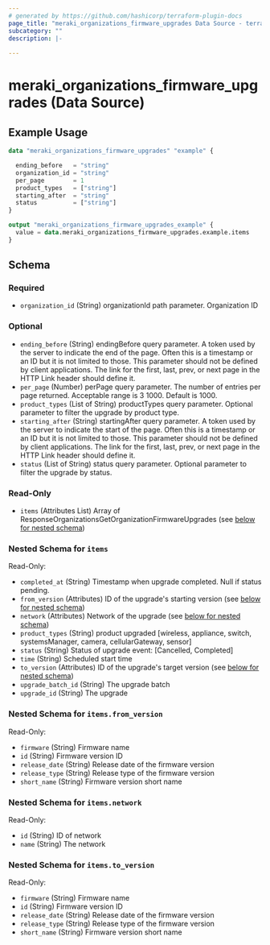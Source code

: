 ```yaml
---
# generated by https://github.com/hashicorp/terraform-plugin-docs
page_title: "meraki_organizations_firmware_upgrades Data Source - terraform-provider-meraki"
subcategory: ""
description: |-
  
---
```


# meraki_organizations_firmware_upgrades (Data Source)



## Example Usage

```terraform
data "meraki_organizations_firmware_upgrades" "example" {

  ending_before   = "string"
  organization_id = "string"
  per_page        = 1
  product_types   = ["string"]
  starting_after  = "string"
  status          = ["string"]
}

output "meraki_organizations_firmware_upgrades_example" {
  value = data.meraki_organizations_firmware_upgrades.example.items
}
```

<!-- schema generated by tfplugindocs -->
## Schema

### Required

- `organization_id` (String) organizationId path parameter. Organization ID

### Optional

- `ending_before` (String) endingBefore query parameter. A token used by the server to indicate the end of the page. Often this is a timestamp or an ID but it is not limited to those. This parameter should not be defined by client applications. The link for the first, last, prev, or next page in the HTTP Link header should define it.
- `per_page` (Number) perPage query parameter. The number of entries per page returned. Acceptable range is 3 1000. Default is 1000.
- `product_types` (List of String) productTypes query parameter. Optional parameter to filter the upgrade by product type.
- `starting_after` (String) startingAfter query parameter. A token used by the server to indicate the start of the page. Often this is a timestamp or an ID but it is not limited to those. This parameter should not be defined by client applications. The link for the first, last, prev, or next page in the HTTP Link header should define it.
- `status` (List of String) status query parameter. Optional parameter to filter the upgrade by status.

### Read-Only

- `items` (Attributes List) Array of ResponseOrganizationsGetOrganizationFirmwareUpgrades (see [below for nested schema](#nestedatt--items))

<a id="nestedatt--items"></a>
### Nested Schema for `items`

Read-Only:

- `completed_at` (String) Timestamp when upgrade completed. Null if status pending.
- `from_version` (Attributes) ID of the upgrade's starting version (see [below for nested schema](#nestedatt--items--from_version))
- `network` (Attributes) Network of the upgrade (see [below for nested schema](#nestedatt--items--network))
- `product_types` (String) product upgraded [wireless, appliance, switch, systemsManager, camera, cellularGateway, sensor]
- `status` (String) Status of upgrade event: [Cancelled, Completed]
- `time` (String) Scheduled start time
- `to_version` (Attributes) ID of the upgrade's target version (see [below for nested schema](#nestedatt--items--to_version))
- `upgrade_batch_id` (String) The upgrade batch
- `upgrade_id` (String) The upgrade

<a id="nestedatt--items--from_version"></a>
### Nested Schema for `items.from_version`

Read-Only:

- `firmware` (String) Firmware name
- `id` (String) Firmware version ID
- `release_date` (String) Release date of the firmware version
- `release_type` (String) Release type of the firmware version
- `short_name` (String) Firmware version short name


<a id="nestedatt--items--network"></a>
### Nested Schema for `items.network`

Read-Only:

- `id` (String) ID of network
- `name` (String) The network


<a id="nestedatt--items--to_version"></a>
### Nested Schema for `items.to_version`

Read-Only:

- `firmware` (String) Firmware name
- `id` (String) Firmware version ID
- `release_date` (String) Release date of the firmware version
- `release_type` (String) Release type of the firmware version
- `short_name` (String) Firmware version short name
